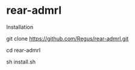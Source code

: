 # rear-admrl

Installation

git clone https://github.com/Regus/rear-admrl.git

cd rear-admrl

sh install.sh
